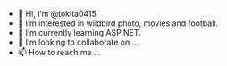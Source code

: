 - 👋 Hi, I’m @tokita0415
- 👀 I’m interested in wildbird photo, movies and football. 
- 🌱 I’m currently learning ASP.NET.
- 💞️ I’m looking to collaborate on ...
- 📫 How to reach me ...

<!---
tokita0415/tokita0415 is a ✨ special ✨ repository because its `README.md` (this file) appears on your GitHub profile.
You can click the Preview link to take a look at your changes.
--->
